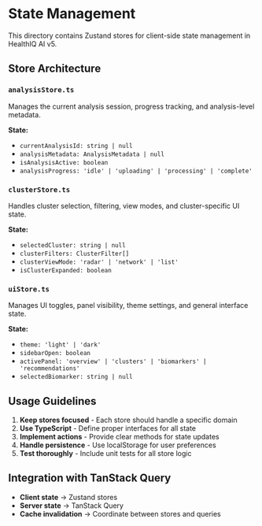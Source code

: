 # State Management

This directory contains Zustand stores for client-side state management in HealthIQ AI v5.

## Store Architecture

### `analysisStore.ts`
Manages the current analysis session, progress tracking, and analysis-level metadata.

**State:**
- `currentAnalysisId: string | null`
- `analysisMetadata: AnalysisMetadata | null`
- `isAnalysisActive: boolean`
- `analysisProgress: 'idle' | 'uploading' | 'processing' | 'complete'`

### `clusterStore.ts`
Handles cluster selection, filtering, view modes, and cluster-specific UI state.

**State:**
- `selectedCluster: string | null`
- `clusterFilters: ClusterFilter[]`
- `clusterViewMode: 'radar' | 'network' | 'list'`
- `isClusterExpanded: boolean`

### `uiStore.ts`
Manages UI toggles, panel visibility, theme settings, and general interface state.

**State:**
- `theme: 'light' | 'dark'`
- `sidebarOpen: boolean`
- `activePanel: 'overview' | 'clusters' | 'biomarkers' | 'recommendations'`
- `selectedBiomarker: string | null`

## Usage Guidelines

1. **Keep stores focused** - Each store should handle a specific domain
2. **Use TypeScript** - Define proper interfaces for all state
3. **Implement actions** - Provide clear methods for state updates
4. **Handle persistence** - Use localStorage for user preferences
5. **Test thoroughly** - Include unit tests for all store logic

## Integration with TanStack Query

- **Client state** → Zustand stores
- **Server state** → TanStack Query
- **Cache invalidation** → Coordinate between stores and queries
